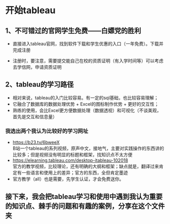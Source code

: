# 开始tableau

## 1、不可错过的官网学生免费——白嫖党的胜利

+ 直接进入tableau官网，找到软件下载和学生优惠的入口（一年免费）。下载并完成注册

+ 注册时，要注意，需要提交能自己在校的资质证明（有入学时间等）可以考虑去学信网，申请资质证明

## 2、tableau的学习路径

+ 相对来说，tableau的入门比较容易。有一定的sql基础，也比较容易理解；
+ 它融合了数据库的数据处理优势 + Excel的图标制作优势 + 更好的交互性；
+ 熟练的使用，会比Excel更方便数据处理（数据透视）和可视化（不谈美观，首先是交互和信息量）

### 我选出两个我认为比较好的学习网址

+ https://b23.tv/6bweeX    
  B站一个tableau的系列视频，原声中文，接地气，主要对实践操作的东西讲的比较多；但是视频没有明显的标题和框架，找知识点不太方便
+ https://elearning.tableau.com/desktop-itableau-102018    
  官方的教学视频，比较理论，还有明确的大纲和框架；缺点就是，翻译过来肯定有一些语言和使用上的差异；官方的东西，全但肯定墨迹
+ 官方教学（all）也是需要，先学生认证，才会免费送你。

## 接下来，我会把tableau学习和使用中遇到我认为重要的知识点、棘手的问题和有趣的案例，分享在这个文件夹

